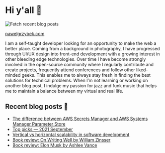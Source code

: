# Hi y'all 👋

![Fetch recent blog posts](https://github.com/pawelgrzybek/pawelgrzybek/workflows/Fetch%20recent%20blog%20posts/badge.svg)

[pawelgrzybek.com](https://pawelgrzybek.com)

I am a self-taught developer looking for an opportunity to make the web a better place. Coming from a background in photography, I have progressed through UI/UX design into front-end development with a growing interest in other bleeding edge technologies. Over time I have become strongly involved in the open-source community where I regularly contribute and create projects, frequently attend conferences and follow other liked-minded geeks. This enables me to always stay fresh in finding the best solutions for technical problems. When I’m not learning or working on another blog post, I indulge my passion for jazz and funk music that helps me to maintain a balance between my virtual and real life.

## Recent blog posts 📝

<!-- FEED-START -->
- [The difference between AWS Secrets Manager and AWS Systems Manager Parameter Store](https://pawelgrzybek.com/the-difference-between-aws-secrets-manager-and-aws-systems-manager-parameter-store/)
- [Top picks — 2021 September](https://pawelgrzybek.com/top-picks-2021-september/)
- [Vertical vs horizontal scalability in software development](https://pawelgrzybek.com/vertical-vs-horizontal-scalability-in-software-development/)
- [Book review: On Writing Well by William Zinsser](https://pawelgrzybek.com/book-review-on-writing-well-by-william-zinsser/)
- [Book review: Elon Musk by Ashlee Vance](https://pawelgrzybek.com/book-review-elon-musk-by-ashlee-vance/)
<!-- FEED-END -->